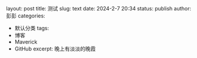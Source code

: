 layout: post
title: 测试
slug: text
date: 2024-2-7 20:34
status: publish
author: 彭彭
categories: 
  - 默认分类
tags: 
  - 博客
  - Maverick
  - GitHub
excerpt: 晚上有淡淡的晚霞
